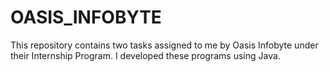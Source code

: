 # OASIS_INFOBYTE
This repository contains two tasks assigned to me by Oasis Infobyte under their Internship Program. I developed these programs using Java.
